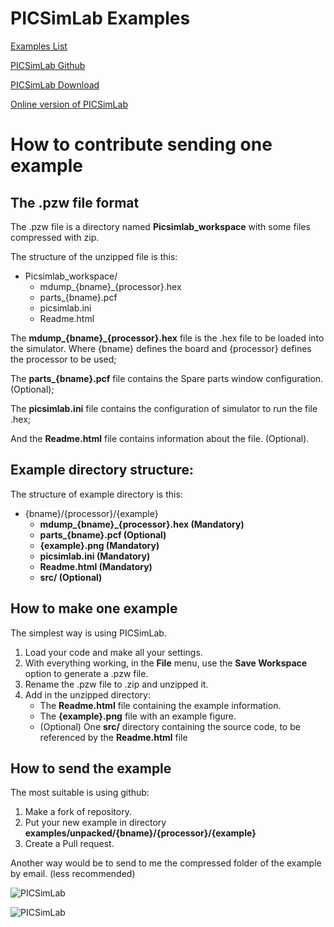 # PICSimLab Examples

[Examples List](https://lcgamboa.github.io/picsimlab_examples/examples/examples_index.html)

[PICSimLab Github](https://github.com/lcgamboa/picsimlab)

[PICSimLab Download](https://github.com/lcgamboa/picsimlab/releases)

[Online version of PICSimLab](https://lcgamboa.github.io/)



# How to contribute sending one example

## The .pzw file format

The .pzw file is a directory named **Picsimlab_workspace** with some files compressed with zip.

The structure of the unzipped file is this:
- Picsimlab_workspace/
   - mdump_{bname}_{processor}.hex
   - parts_{bname}.pcf
   - picsimlab.ini
   - Readme.html

The **mdump_{bname}_{processor}.hex** file is the .hex file to be loaded into the simulator. Where {bname} defines the board and {processor} defines the processor to be used;

The **parts_{bname}.pcf** file contains the Spare parts window configuration. (Optional);

The **picsimlab.ini** file contains the configuration of simulator to run the file .hex;

And the **Readme.html** file contains information about the file. (Optional).





## Example directory structure:

The structure of example directory is this:
- {bname}/{processor}/{example}
   - **mdump_{bname}_{processor}.hex (Mandatory)**
   - **parts_{bname}.pcf (Optional)**
   - **{example}.png (Mandatory)**
   - **picsimlab.ini (Mandatory)**
   - **Readme.html (Mandatory)**
   - **src/ (Optional)**

## How to make one example

The simplest way is using PICSimLab.
1. Load your code and make all your settings. 
2. With everything working, in the **File** menu, use the **Save Workspace** option to generate a .pzw file.
3. Rename the .pzw file to .zip and unzipped it.
4. Add in the unzipped directory: 
   - The **Readme.html** file containing the example information.
   - The **{example}.png** file with an example figure.
   - (Optional) One **src/** directory containing the source code, to be referenced by the **Readme.html** file


## How to send the example
The most suitable is using github:

1. Make a fork of repository.
2. Put your new example in directory **examples/unpacked/{bname}/{processor}/{example}**
3. Create a Pull request.

Another way would be to send to me the compressed folder of the example by email. (less recommended)

![PICSimLab](https://lcgamboa.github.io/picsimlab_examples/examples/board_5/atmega328p/Oscilloscope/Oscilloscope.png)

![PICSimLab](https://lcgamboa.github.io/picsimlab_examples/examples/board_5/atmega328p/Serial_LCD/Serial_LCD.png)

